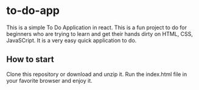 # to-do-app

This is a simple To Do Application in react. This is a fun project to do for beginners who are trying to learn and get their hands dirty on HTML, CSS, JavaSCript. It is a very easy quick application to do.

## How to start
Clone this repository or download and unzip it. Run the index.html file in your favorite browser and enjoy it.
